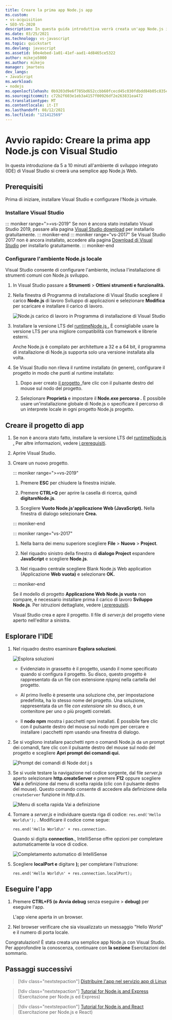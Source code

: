 ```yaml
---
title: Creare la prima app Node.js app
ms.custom:
- vs-acquisition
- SEO-VS-2020
description: In questa guida introduttiva verrà creata un'app Node.js in Visual Studio
ms.date: 03/25/2021
ms.technology: vs-javascript
ms.topic: quickstart
ms.devlang: javascript
ms.assetid: b0e4ebed-1a01-41ef-aad1-4d8465ce5322
author: mikejo5000
ms.author: mikejo
manager: jmartens
dev_langs:
- JavaScript
ms.workload:
- nodejs
ms.openlocfilehash: 0b9203d9e6f785bd652ccbb60fcecd45c030fdbdd84b05c835cc601d85c92fe2
ms.sourcegitcommit: c72b2f603e1eb3a4157f00926df2e263831ea472
ms.translationtype: MT
ms.contentlocale: it-IT
ms.lasthandoff: 08/12/2021
ms.locfileid: "121412569"
---
```

# <a name="quickstart-create-your-first-nodejs-app-with-visual-studio"></a>Avvio rapido: Creare la prima app Node.js con Visual Studio

In questa introduzione da 5 a 10 minuti all'ambiente di sviluppo integrato (IDE) di Visual Studio si creerà una semplice app Node.js Web.

## <a name="prerequisites"></a>Prerequisiti

Prima di iniziare, installare Visual Studio e configurare l'Node.js virtuale.

### <a name="install-visual-studio"></a>Installare Visual Studio

::: moniker range=">=vs-2019"
Se non è ancora stato installato Visual Studio 2019, passare alla pagina [Visual Studio download](https://visualstudio.microsoft.com/downloads) per installarlo gratuitamente.
::: moniker-end
::: moniker range="vs-2017"
Se Visual Studio 2017 non è ancora installato, accedere alla pagina [Download di Visual Studio](https://visualstudio.microsoft.com/vs/older-downloads/?utm_medium=microsoft&utm_source=docs.microsoft.com&utm_campaign=vs+2017+download) per installarlo gratuitamente.
::: moniker-end

### <a name="set-up-your-nodejs-environment"></a>Configurare l'ambiente Node.js locale

Visual Studio consente di configurare l'ambiente, inclusa l'installazione di strumenti comuni con Node.js sviluppo.

1. In Visual Studio passare a **Strumenti**  >  **Ottieni strumenti e funzionalità.**

1. Nella finestra di Programma di installazione di Visual Studio scegliere il carico **Node.js** di lavoro Sviluppo di applicazioni e selezionare **Modifica** per scaricare e installare il carico di lavoro.

    ![Node.js carico di lavoro in Programma di installazione di Visual Studio](../ide/media/quickstart-nodejs-workload.png)

1. Installare la versione LTS del [runtimeNode.js .](https://nodejs.org/en/download/) È consigliabile usare la versione LTS per una migliore compatibilità con framework e librerie esterni.

    Anche Node.js è compilato per architetture a 32 e a 64 bit, il programma di installazione di Node.js supporta solo una versione installata alla volta.

1. Se Visual Studio non rileva il runtime installato (in genere), configurare il progetto in modo che punti al runtime installato:

   1. Dopo aver creato [il progetto ,](#create-your-app-project)fare clic con il pulsante destro del mouse sul nodo del progetto.

   1. Selezionare **Proprietà** e impostare il **Node.exe percorso .** È possibile usare un'installazione globale di Node.js o specificare il percorso di un interprete locale in ogni progetto Node.js progetto.

## <a name="create-your-app-project"></a>Creare il progetto di app

1. Se non è ancora stato fatto, installare la versione LTS del [runtimeNode.js .](https://nodejs.org/en/download/) Per altre informazioni, vedere [i prerequisiti](#prerequisites).

1. Aprire Visual Studio.

1. Creare un nuovo progetto.

    ::: moniker range=">=vs-2019"

    1. Premere **ESC** per chiudere la finestra iniziale.

    1. Premere **CTRL+Q** per aprire la casella di ricerca, quindi **digitareNode.js**.

    1. Scegliere **Vuoto Node.js'applicazione Web (JavaScript).** Nella finestra di dialogo selezionare **Crea.**

    ::: moniker-end

    ::: moniker range="vs-2017"
    1. Nella barra dei menu superiore scegliere **File** > **Nuovo** > **Project**.

    1. Nel riquadro sinistro della finestra di **dialogo Project** espandere **JavaScript** e scegliere **Node.js**.

    1. Nel riquadro centrale scegliere Blank Node.js Web application (Applicazione **Web vuota)** e selezionare **OK.**

    ::: moniker-end
    
    Se il modello di progetto **Applicazione Web Node.js vuota** non compare, è necessario installare prima il carico di lavoro **Sviluppo Node.js**. Per istruzioni dettagliate, vedere [i prerequisiti](#prerequisites).

    Visual Studio crea e apre il progetto. Il file di *server.js* del progetto viene aperto nell'editor a sinistra.

## <a name="explore-the-ide"></a>Esplorare l'IDE

1. Nel riquadro destro esaminare **Esplora soluzioni**.

   ![Esplora soluzioni](../ide/media/quickstart-nodejs-solution-explorer.png)

   - Evidenziato in grassetto è il progetto, usando il nome specificato quando si configura il progetto. Su disco, questo progetto è rappresentato da un file con estensione *njsproj* nella cartella del progetto.

   - Al primo livello è presente una soluzione che, per impostazione predefinita, ha lo stesso nome del progetto. Una soluzione, rappresentata da un file *con estensione sln* su disco, è un contenitore per uno o più progetti correlati.

   - Il **nodo npm** mostra i pacchetti npm installati. È possibile fare clic con il pulsante destro del mouse sul nodo npm per cercare e installare i pacchetti npm usando una finestra di dialogo.

1. Se si vogliono installare pacchetti npm o comandi Node.js da un prompt dei comandi, fare clic con il pulsante destro del mouse sul nodo del progetto e scegliere **Apri prompt dei comandi qui.**

   ![Prompt dei comandi di Node dot j s](../ide/media/quickstart-nodejs-command-prompt.png)

1. Se si vuole testare la navigazione nel codice sorgente, dal file *server.js* aperto selezionare **http.createServer** e premere **F12** oppure scegliere **Vai** a definizione dal menu di scelta rapida (clic con il pulsante destro del mouse). Questo comando consente di accedere alla definizione della `createServer` funzione in *http.d.ts*.

   ![Menu di scelta rapida Vai a definizione](../ide/media/quickstart-nodejs-gotodefinition.png)

1. Tornare a *server.js* e individuare questa riga di codice: `res.end('Hello World\n');` . Modificare il codice come segue:

    `res.end('Hello World\n' + res.connection.`

    Quando si digita **connection.**, IntelliSense offre opzioni per completare automaticamente la voce di codice.

   ![Completamento automatico di IntelliSense](../ide/media/quickstart-nodejs-intellisense.png)

1. Scegliere **localPort e** digitare **);** per completare l'istruzione:

    `res.end('Hello World\n' + res.connection.localPort);`

## <a name="run-the-app"></a>Eseguire l'app

1. Premere **CTRL+F5 (o** **Avvia debug** senza eseguire  >  **debug)** per eseguire l'app. 
 
   L'app viene aperta in un browser.

1. Nel browser verificare che sia visualizzato un messaggio "Hello World" e il numero di porta locale.

Congratulazioni! È stata creata una semplice app Node.js con Visual Studio. Per approfondire la conoscenza, continuare con **la sezione** Esercitazioni del sommario.

## <a name="next-steps"></a>Passaggi successivi

> [!div class="nextstepaction"]
> [Distribuire l'app nel servizio app di Linux](../javascript/publish-nodejs-app-azure.md)

> [!div class="nextstepaction"]
> [Tutorial for Node.js and Express](../javascript/tutorial-nodejs.md) (Esercitazione per Node.js ed Express)

> [!div class="nextstepaction"]
> [Tutorial for Node.js and React](../javascript/tutorial-nodejs-with-react-and-jsx.md) (Esercitazione per Node.js e React)
